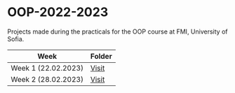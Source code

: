 # OOP-2022-2023
Projects made during the practicals for the OOP course at FMI, University of Sofia.

| Week  | Folder |
| ------------- | ------------- |
| Week 1 (22.02.2023)  | [Visit](https://github.com/NadyaRadeva/OOP-2022-2023/tree/main/Week%201%20(20.02.2023%20-%2026.02.2023))  |
| Week 2 (28.02.2023)  | [Visit](https://github.com/NadyaRadeva/OOP-2022-2023/tree/main/Week%202%20(27.02.2022%20-%2003.03.2023))  |
